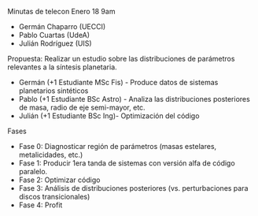 Minutas de telecon Enero 18 9am

* Germán Chaparro (UECCI)
* Pablo Cuartas (UdeA)
* Julián Rodríguez (UIS)

Propuesta: Realizar un estudio sobre las distribuciones de parámetros relevantes a la síntesis planetaria.

* Germán (+1 Estudiante MSc Fis) - Produce datos de sistemas planetarios sintéticos 
* Pablo (+1 Estudiante BSc Astro) - Analiza las distribuciones posteriores de masa, radio de eje semi-mayor, etc.
* Julián (+1 Estudiante BSc Ing)- Optimización del código

Fases

* Fase 0: Diagnosticar región de parámetros (masas estelares, metalicidades, etc.)
* Fase 1: Producir 1era tanda de sistemas con versión alfa de código paralelo.
* Fase 2: Optimizar código
* Fase 3: Análisis de distribuciones posteriores (vs. perturbaciones para discos transicionales)
* Fase 4: Profit
